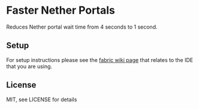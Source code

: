 # Faster Nether Portals

Reduces Nether portal wait time from 4 seconds to 1 second.

## Setup

For setup instructions please see the [fabric wiki page](https://fabricmc.net/wiki/tutorial:setup) that relates to the IDE that you are using.

## License

MIT, see LICENSE for details
